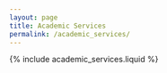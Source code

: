 ```yaml
---
layout: page
title: Academic Services
permalink: /academic_services/
---
```


{% include academic_services.liquid %}
